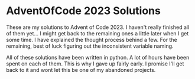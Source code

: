 # AdventOfCode 2023 Solutions
These are my solutions to Advent of Code 2023. I haven't really finished all of them yet... I might get back to the remaining ones a little later when I get some time. I have explained the thought process behind a few. For the remaining, best of luck figuring out the inconsistent variable naming.

All of these solutions have been written in python. A lot of hours have been spent on each of them. This is why I gave up fairly early. I promise I'll get back to it and wont let this be one of my abandoned projects.
